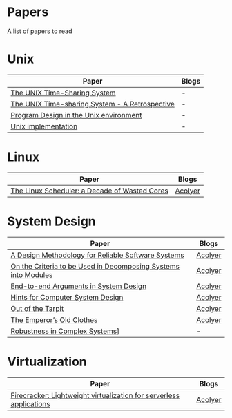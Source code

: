 # Papers
A list of papers to read

# Unix

| Paper | Blogs |
| ----- | ------|
| [The UNIX Time-Sharing System](https://people.eecs.berkeley.edu/~brewer/cs262/unix.pdf) | - |
| [The UNIX Time-sharing System - A Retrospective](https://www.bell-labs.com/usr/dmr/www/retro.pdf) | - |
| [Program Design in the Unix environment](http://harmful.cat-v.org/cat-v/unix_prog_design.pdf) | - |
| [Unix implementation](https://users.soe.ucsc.edu/~sbrandt/221/Papers/History/thompson-bstj78.pdf) | - |

# Linux

| Paper | Blogs |
| ----- | ------|
| [The Linux Scheduler: a Decade of Wasted Cores](https://people.ece.ubc.ca/sasha/papers/eurosys16-final29.pdf) | [Acolyer](https://blog.acolyer.org/2016/04/26/the-linux-scheduler-a-decade-of-wasted-cores/) |

# System Design

| Paper | Blogs
| ----- | ------|
| [A Design Methodology for Reliable Software Systems](https://pdfs.semanticscholar.org/d420/c8b473a23b80241fd7c90757becb59b1136c.pdf) | [Acolyer](https://blog.acolyer.org/2016/10/21/a-design-methodology-for-reliable-software-systems/) |
| [On the Criteria to be Used in Decomposing Systems into Modules](https://www.win.tue.nl/~wstomv/edu/2ip30/references/criteria_for_modularization.pdf) | [Acolyer](https://blog.acolyer.org/2016/09/05/on-the-criteria-to-be-used-in-decomposing-systems-into-modules/) |
| [End-to-end Arguments in System Design](https://courses.cs.vt.edu/cs5204/fall11-butt/lectures/End2EndArgs.pdf) | [Acolyer](https://blog.acolyer.org/2014/11/14/end-to-end-arguments-in-system-design/) |
| [Hints for Computer System Design](https://www.microsoft.com/en-us/research/wp-content/uploads/2016/02/acrobat-17.pdf)| [Acolyer](https://blog.acolyer.org/2016/09/16/hints-for-computer-system-design/) |
| [Out of the Tarpit](https://github.com/papers-we-love/papers-we-love/blob/master/design/out-of-the-tar-pit.pdf) | [Acolyer](https://blog.acolyer.org/2015/03/20/out-of-the-tar-pit/) |
| [The Emperor’s Old Clothes](https://zoo.cs.yale.edu/classes/cs422/2010/bib/hoare81emperor.pdf) | [Acolyer](https://blog.acolyer.org/2016/09/07/the-emperors-old-clothes/) |
| [Robustness in Complex Systems](https://www.gribble.org/papers/robust.pdf)] | - |

# Virtualization
| Paper | Blogs |
| ----- | ------|
| [Firecracker: Lightweight virtualization for serverless applications](https://www.usenix.org/system/files/nsdi20-paper-agache.pdf) | [Acolyer](https://blog.acolyer.org/2020/03/02/firecracker/) |
